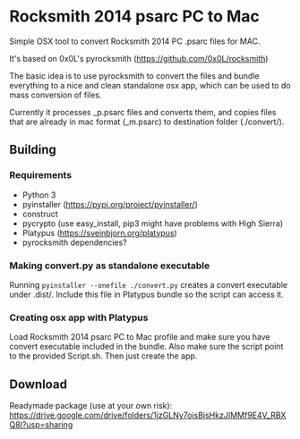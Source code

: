# Rocksmith 2014 psarc PC to Mac #
Simple OSX tool to convert Rocksmith 2014 PC .psarc files for MAC.

It's based on 0x0L's pyrocksmith (https://github.com/0x0L/rocksmith)

The basic idea is to use pyrocksmith to convert the files and
bundle everything to a nice and clean standalone osx app,
which can be used to do mass conversion of files.

Currently it processes _p.psarc files and converts them, and copies 
files that are already in mac format (_m.psarc) to destination folder (./convert/).

## Building ##
### Requirements ###
* Python 3
* pyinstaller (https://pypi.org/project/pyinstaller/)
* construct
* pycrypto (use easy_install, pip3 might have problems with High Sierra)
* Platypus (https://sveinbjorn.org/platypus)
* pyrocksmith dependencies?

### Making convert.py as standalone executable ###
Running `pyinstaller --onefile ./convert.py` creates a convert executable under .dist/.
Include this file in Platypus bundle so the script can access it.

### Creating osx app with Platypus ###
Load Rocksmith 2014 psarc PC to Mac profile and make sure you have convert executable included in the bundle. Also make sure the script point to the provided Script.sh. Then just create the app.

## Download ##
Readymade package (use at your own risk): https://drive.google.com/drive/folders/1jzGLNy7oisBjsHkzJIMMf9E4V_RBXQ8I?usp=sharing

